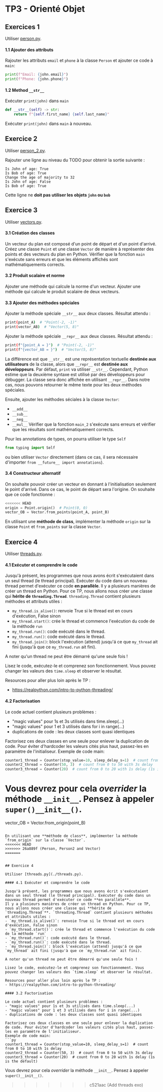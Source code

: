 # TP3 - Orienté Objet

## Exercices 1

Utiliser [person.py](./person.py).

#### 1.1 Ajouter des attributs

Rajouter les attributs `email` et `phone` à la classe `Person` et ajouter ce code à `main`:
```py
print(f"Email: {john.email}")
print(f"Phone: {john.phone}")
```

#### 1.2 Method `__str__`

Exécuter `print(john)` dans `main`

```py
def __str__(self) -> str:
    return f"{self.first_name} {self.last_name}"
```

Exécuter `print(john)` dans `main` à nouveau.

## Exercice 2

Utiliser [person_2.py](./person_2.py).

Rajouter une ligne au niveau du TODO pour obtenir la sortie suivante :
```
Is John of age: True
Is Bob of age: True
Change the age of majority to 32
Is John of age: False
Is Bob of age: True
```
Cette ligne ne **doit pas utiliser les objets `john` ou `bob`**

## Exercice 3

Utiliser [vectors.py](./vectors.py).

#### 3.1 Création des classes

Un vecteur du plan est composé d'un point de départ et d'un point d'arrivé.
Créez une classe `Point` et une classe `Vector` de manière à représenter des points et des vecteurs du plan en Python.
Vérifier que la fonction `main` s'exécute sans erreurs et que les éléments affichés sont mathématiquements corrects.


#### 3.2 Produit scalaire et norme

Ajouter une méthode qui calcule la norme d'un vecteur.
Ajouter une méthode qui calcule le produit scalaire de deux vecteurs.


#### 3.3 Ajouter des méthodes spéciales

Ajouter la méthode spéciale `__str__` aux deux classes. Résultat attendu :
```sh
print(point_A)  # "Point(-2, -1)"
print(vector_AB)  # "Vector(5, 8)"
```
Ajouter la méthode spéciale `__repr__` aux deux classes. Résultat attendu :
```sh
print(f"{point_A = }")  # "Point(-2, -1)"
print(f"{vector_AB = }")  # "Vector(5, 8)"
```
La différence est que `__str__` est une représentation textuelle **destinée aux utilisateurs** de la classe, alors que `__repr__` est **destinée aux développeurs**.
Par défaut, `print` va utiliser `__str__`. Cependant, Python estime que la deuxième syntaxe est utilisé par des développeurs pour débugger. La classe sera donc affichée en utilisant `__repr__`. Dans notre cas, nous pouvons retourner le même texte pour les deux méthodes spéciales.

Ensuite, ajouter les méthodes séciales à la classe `Vector`:
- `__add__`
- `__sub__`
- `__neg__`
- `__mul__`
Vérifier que la fonction `main_2` s'exécute sans erreurs et vérifier que les résultats sont mathématiquement corrects.

Pour les annotations de types, on pourra utiliser le type `Self`
```py
from typing import Self
```
ou bien utiliser `Vector` directement (dans ce cas, il sera nécessaire d'importer `from __future__ import annotations`).

#### 3.4 Constructeur alternatif

On souhaite pouvoir créer un vecteur en donnant à l'initialisation seulement le point d'arrivé. Dans ce cas, le point de départ sera l'origine.
On souhaite que ce code fonctionne :
```py
<<<<<<< HEAD
origin = Point.origin()  # Point(0, 0)
vector_OB = Vector.from_points(point_A, point_B)
```

En utilisant une **méthode de class**, implémenter la méthode `origin` sur la classe `Point` et `from_points` sur la classe `Vector`.


## Exercice 4

Utiliser [threads.py](./threads.py).

#### 4.1 Exécuter et comprendre le code

Jusqu'à présent, les programmes que nous avons écrit s'exécutaient dans un seul thread (le thread principal). Exécuter du code dans un nouveau thread permet d'exécuter ce code **en parallèle**.
Il y a plusieurs manières de créer un thread en Python. Pour ce TP, nous allons nous créer une classe qui **hérite de `threading.Thread`**. `threading.Thread` contient plusieurs méthodes et attributs utiles :
- `my_thread.is_alive()`: renvoie True si le thread est en cours d'exécution, False sinon
- `my_thread.start()`: crée le thread et commence l'exécution du code de la méthode `run`
- `my_thread.run()`: code exécuté dans le thread.
- `my_thread.run()`: code exécuté dans le thread.
- `my_thread.join()`: block l'exécution (attend) jusqu'á ce que `my_thread` ait fini (jusqu'à que ce `my_thread.run` ait fini).

A noter qu'un thread ne peut être démarré qu'une seule fois !

Lisez le code, exécutez-le et comprenez son fonctionnement. Vous pouvez changer les valeurs des `time.sleep` et observer le résultat.

Resources pour aller plus loin après le TP :
- https://realpython.com/intro-to-python-threading/

#### 4.2 Factorisation

Le code actuel contient plusieurs problèmes :
- "magic values" pour 1s et 3s utilisés dans time.sleep(...)
- "magic values" pour 1 et 3 utilisés dans for i in range(...)
- duplications de code : les deux classes sont quasi identiques

Factorisez ces deux classes en une seule pour enlever la duplication de code. Pour éviter d'hardcoder les valeurs cités plus haut, passez-les en paramètre de l'initialiseur.
Exemple de code main:
```py
counter1_thread = Counter(stop_value=10, sleep_delay_s=1)  # count from 0 to 10 with 1s delay
counter2_thread = Counter(50, 3)  # count from 0 to 50 with 3s delay
counter3_thread = Counter(20)  # count from 0 to 20 with 1s delay (1s is the default)
```

Vous devrez pour cela *overrider* la méthode `__init__`. Pensez à appeler `super()__init__()`.
=======
vector_OB = Vector.from_origin(point_B)
```

En utilisant une **méthode de class**, implémenter la méthode `from_origin` sur la classe `Vector`.
<<<<<<< HEAD
>>>>>>> 26a889f (Person, Person2 and Vector)
=======


## Exercice 4

Utiliser [threads.py](./threads.py).

#### 4.1 Exécuter et comprendre le code

Jusqu'à présent, les programmes que nous avons écrit s'exécutaient dans un seul thread (le thread principal). Exécuter du code dans un nouveau thread permet d'exécuter ce code **en parallèle**.
Il y a plusieurs manières de créer un thread en Python. Pour ce TP, nous allons nous créer une classe qui **hérite de `threading.Thread`**. `threading.Thread` contient plusieurs méthodes et attributs utiles :
- `my_thread.is_alive()`: renvoie True si le thread est en cours d'exécution, False sinon
- `my_thread.start()`: crée le thread et commence l'exécution du code de la méthode `run`
- `my_thread.run()`: code exécuté dans le thread.
- `my_thread.run()`: code exécuté dans le thread.
- `my_thread.join()`: block l'exécution (attend) jusqu'á ce que `my_thread` ait fini (jusqu'à que ce `my_thread.run` ait fini).

A noter qu'un thread ne peut être démarré qu'une seule fois !

Lisez le code, exécutez-le et comprenez son fonctionnement. Vous pouvez changer les valeurs des `time.sleep` et observer le résultat.

Resources pour aller plus loin après le TP :
- https://realpython.com/intro-to-python-threading/

#### 3.2 Factorisation

Le code actuel contient plusieurs problèmes :
- "magic values" pour 1s et 3s utilisés dans time.sleep(...)
- "magic values" pour 1 et 3 utilisés dans for i in range(...)
- duplications de code : les deux classes sont quasi identiques

Factorisez ces deux classes en une seule pour enlever la duplication de code. Pour éviter d'hardcoder les valeurs cités plus haut, passez-les en paramètre de l'initialiseur.
Exemple de code main:
```py
counter1_thread = Counter(stop_value=10, sleep_delay_s=1)  # count from 0 to 10 with 1s delay
counter2_thread = Counter(50, 3)  # count from 0 to 50 with 3s delay
counter3_thread = Counter(20)  # count from 0 to 20 with 1s delay (1s is the default)
```

Vous devrez pour cela *overrider* la méthode `__init__`. Pensez à appeler `super()__init__()`.
>>>>>>> c521aac (Add threads exo)

